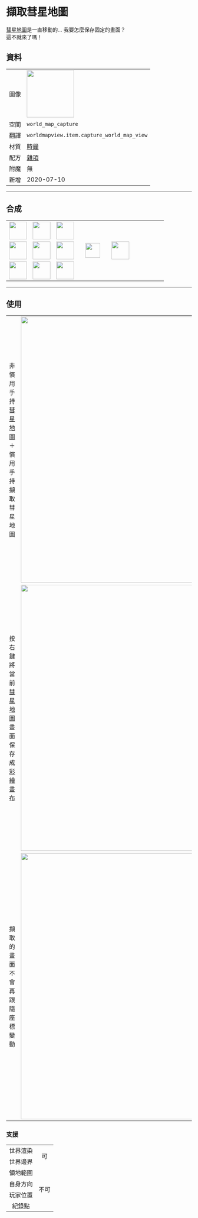 # 擷取彗星地圖
[彗星地圖](world_map_view.md)是一直移動的... 我要怎麼保存固定的畫面？  
這不就來了嗎！  

## 資料
<table>
    <tr><td>圖像</td><td><img src="https://i.imgur.com/Ix15Njd.png" width="128"/></td></tr>
    <tr><td>空間</td><td><code>world_map_capture</code></td></tr>
    <tr><td>翻譯</td><td><code>worldmapview.item.capture_world_map_view</code></td></tr>
    <tr><td>材質</td><td><a href="https://minecraft.fandom.com/zh/wiki/時鐘">時鐘</a></td></tr>
    <tr><td>配方</td><td><a href="https://minecraft.fandom.com/zh/wiki/合成/杂项配方">雜項</a></td></tr>
    <tr><td>附魔</td><td>無</td></tr>
    <tr><td>新增</td><td>2020-07-10</td></tr>
</table>
  
---

## 合成
<table>
    <tr><td><img src="https://i.imgur.com/m8hwGCr.png" width="48"/></td><td><img src="https://i.imgur.com/t8b3Mmf.png" width="48"/></td><td><img src="https://i.imgur.com/m8hwGCr.png" width="48"/></td><td colspan="3"></td></tr>
    <tr><td><img src="https://i.imgur.com/qpOGxFz.png" width="48"/></td><td><img src="https://i.imgur.com/pCLeiw7.png" width="48"/></td><td><img src="https://i.imgur.com/KjNgrUk.png" width="48"/></td><td width="70" align="center"><img src="https://i.imgur.com/VE0KqIE.png" width="40"/></td><td><img src="https://i.imgur.com/Ix15Njd.png" width="48"/></td><td width="70"></td></tr>
    <tr><td><img src="https://i.imgur.com/m8hwGCr.png" width="48"/></td><td><img src="https://i.imgur.com/Hk1cHf9.png" width="48"/></td><td><img src="https://i.imgur.com/m8hwGCr.png" width="48"/></td><td colspan="3"></td></tr>
</table>
  
---

## 使用
<table>
    <tr><td>非慣用手持<a href="world_map_view">彗星地圖</a>＋<br>慣用手持擷取彗星地圖</td><td><img src="https://i.imgur.com/qWLveX2.png" width="720"/></td></tr>
    <tr><td>按右鍵<br/>將當前<a href="world_map_view">彗星地圖</a>畫面保存成<a href="draw_map">彩繪畫布</a></td><td><img src="https://i.imgur.com/6NtJ5Ac.png" width="720"/></td></tr>
    <tr><td>擷取的畫面不會再跟隨座標變動</td><td><img src="https://i.imgur.com/FgXn0dH.png" width="720"/></td></tr>
</table>

### 支援
<table>
    <tr><td align="center">世界渲染</td><td rowspan="2" align="center">可</td></tr>
    <tr><td align="center">世界邊界</td></tr>
    <tr><td align="center">領地範圍</td><td rowspan="4" align="center">不可</td></tr>
    <tr><td align="center">自身方向</td></tr>
    <tr><td align="center">玩家位置</td></tr>
    <tr><td align="center">紀錄點</td></tr>
</table>